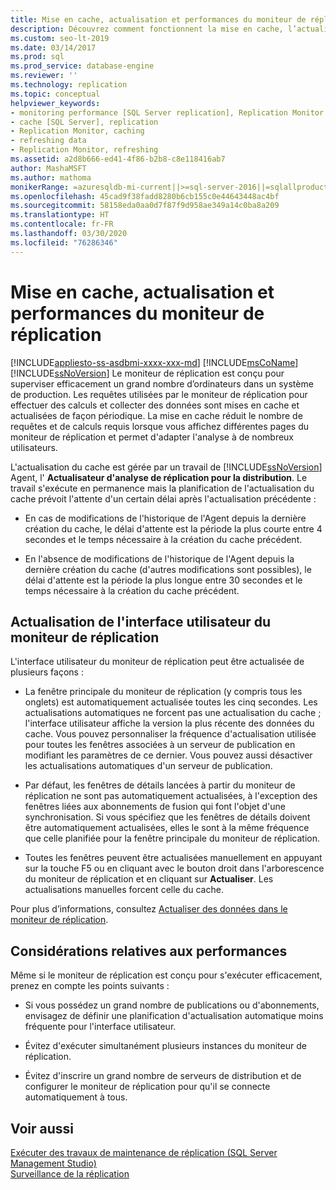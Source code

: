 ```yaml
---
title: Mise en cache, actualisation et performances du moniteur de réplication
description: Découvrez comment fonctionnent la mise en cache, l’actualisation et l’optimisation des performances du moniteur de réplication dans SQL Server Management Studio (SSMS).
ms.custom: seo-lt-2019
ms.date: 03/14/2017
ms.prod: sql
ms.prod_service: database-engine
ms.reviewer: ''
ms.technology: replication
ms.topic: conceptual
helpviewer_keywords:
- monitoring performance [SQL Server replication], Replication Monitor
- cache [SQL Server], replication
- Replication Monitor, caching
- refreshing data
- Replication Monitor, refreshing
ms.assetid: a2d8b666-ed41-4f86-b2b8-c8e118416ab7
author: MashaMSFT
ms.author: mathoma
monikerRange: =azuresqldb-mi-current||>=sql-server-2016||=sqlallproducts-allversions
ms.openlocfilehash: 45cad9f38fadd8280b6cb155c0e44643448ac4bf
ms.sourcegitcommit: 58158eda0aa0d7f87f9d958ae349a14c0ba8a209
ms.translationtype: HT
ms.contentlocale: fr-FR
ms.lasthandoff: 03/30/2020
ms.locfileid: "76286346"
---
```

# <a name="caching-refresh-and-replication-monitor-performance"></a>Mise en cache, actualisation et performances du moniteur de réplication
[!INCLUDE[appliesto-ss-asdbmi-xxxx-xxx-md](../../../includes/appliesto-ss-asdbmi-xxxx-xxx-md.md)]
  [!INCLUDE[msCoName](../../../includes/msconame-md.md)] [!INCLUDE[ssNoVersion](../../../includes/ssnoversion-md.md)] Le moniteur de réplication est conçu pour superviser efficacement un grand nombre d’ordinateurs dans un système de production. Les requêtes utilisées par le moniteur de réplication pour effectuer des calculs et collecter des données sont mises en cache et actualisées de façon périodique. La mise en cache réduit le nombre de requêtes et de calculs requis lorsque vous affichez différentes pages du moniteur de réplication et permet d'adapter l'analyse à de nombreux utilisateurs.  
  
 L'actualisation du cache est gérée par un travail de [!INCLUDE[ssNoVersion](../../../includes/ssnoversion-md.md)] Agent, l' **Actualisateur d'analyse de réplication pour la distribution**. Le travail s'exécute en permanence mais la planification de l'actualisation du cache prévoit l'attente d'un certain délai après l'actualisation précédente :  
  
-   En cas de modifications de l'historique de l'Agent depuis la dernière création du cache, le délai d'attente est la période la plus courte entre 4 secondes et le temps nécessaire à la création du cache précédent.  
  
-   En l'absence de modifications de l'historique de l'Agent depuis la dernière création du cache (d'autres modifications sont possibles), le délai d'attente est la période la plus longue entre 30 secondes et le temps nécessaire à la création du cache précédent.  
  
## <a name="refreshing-the-replication-monitor-user-interface"></a>Actualisation de l'interface utilisateur du moniteur de réplication  
 L'interface utilisateur du moniteur de réplication peut être actualisée de plusieurs façons :  
  
-   La fenêtre principale du moniteur de réplication (y compris tous les onglets) est automatiquement actualisée toutes les cinq secondes. Les actualisations automatiques ne forcent pas une actualisation du cache ; l'interface utilisateur affiche la version la plus récente des données du cache. Vous pouvez personnaliser la fréquence d'actualisation utilisée pour toutes les fenêtres associées à un serveur de publication en modifiant les paramètres de ce dernier. Vous pouvez aussi désactiver les actualisations automatiques d'un serveur de publication.  
  
-   Par défaut, les fenêtres de détails lancées à partir du moniteur de réplication ne sont pas automatiquement actualisées, à l'exception des fenêtres liées aux abonnements de fusion qui font l'objet d'une synchronisation. Si vous spécifiez que les fenêtres de détails doivent être automatiquement actualisées, elles le sont à la même fréquence que celle planifiée pour la fenêtre principale du moniteur de réplication.  
  
-   Toutes les fenêtres peuvent être actualisées manuellement en appuyant sur la touche F5 ou en cliquant avec le bouton droit dans l'arborescence du moniteur de réplication et en cliquant sur **Actualiser**. Les actualisations manuelles forcent celle du cache.  
  
 Pour plus d’informations, consultez [Actualiser des données dans le moniteur de réplication](../../../relational-databases/replication/monitor/refresh-data-in-replication-monitor.md).  
  
## <a name="performance-considerations"></a>Considérations relatives aux performances  
 Même si le moniteur de réplication est conçu pour s'exécuter efficacement, prenez en compte les points suivants :  
  
-   Si vous possédez un grand nombre de publications ou d'abonnements, envisagez de définir une planification d'actualisation automatique moins fréquente pour l'interface utilisateur.  
  
-   Évitez d'exécuter simultanément plusieurs instances du moniteur de réplication.  
  
-   Évitez d'inscrire un grand nombre de serveurs de distribution et de configurer le moniteur de réplication pour qu'il se connecte automatiquement à tous.  
  
## <a name="see-also"></a>Voir aussi  
 [Exécuter des travaux de maintenance de réplication &#40;SQL Server Management Studio&#41;](../../../relational-databases/replication/administration/run-replication-maintenance-jobs-sql-server-management-studio.md)   
 [Surveillance de la réplication](../../../relational-databases/replication/monitor/monitoring-replication.md)  
  
  
